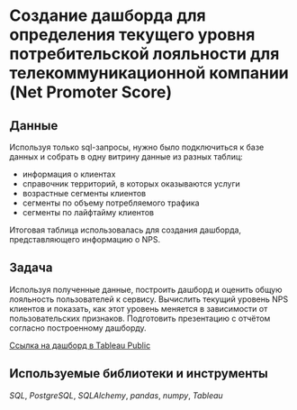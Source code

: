 # Создание дашборда для определения текущего уровня потребительской лояльности для телекоммуникационной компании (Net Promoter Score)

## Данные

Используя только sql-запросы, нужно было подключиться к базе данных и собрать в одну витрину данные из разных таблиц:
- информация о клиентах
- справочник территорий, в которых оказываются услуги
- возрастные сегменты клиентов
- сегменты по объему потребляемого трафика
- сегменты по лайфтайму клиентов

Итоговая таблица использовалась для создания дашборда, представляющего информацию о NPS.


## Задача

Используя полученные данные, построить дашборд и оценить общую лояльность пользователей к сервису. Вычислить текущий уровень NPS клиентов и показать, как этот уровень меняется в зависимости от пользовательских признаков. Подготовить презентацию с отчётом согласно построенному дашборду.


[Ссылка на дашборд в Tableau Public](https://public.tableau.com/app/profile/maria.kudryavtseva/viz/NPS_clients_Capstone/NPS_4) 

## Используемые библиотеки и инструменты
*SQL*, *PostgreSQL*, *SQLAlchemy*, *pandas*, *numpy*, *Tableau*